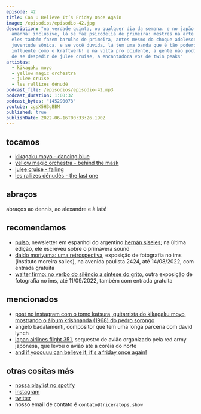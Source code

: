 ```yaml
---
episode: 42
title: Can U Believe It’s Friday Once Again
image: /episodios/episodio-42.jpg
description: "na verdade quinta, ou qualquer dia da semana. e no japão já é
  amanhã! inclusive, lá se faz psicodelia de primeira: mestres na arte do noise,
  eles também fazem barulho de primeira, antes mesmo do choque adolescente da
  juventude sônica. e se você duvida, lá tem uma banda que é tão poderosa e
  influente como o kraftwerk! e na volta pro ocidente, a gente não podia deixar
  de se despedir de julee cruise, a encantadora voz de twin peaks"
artistas:
  - kikagaku moyo
  - yellow magic orchestra
  - julee cruise
  - les rallizes dénudé
podcast_file: /episodios/episodio-42.mp3
podcast_duration: 1:00:32
podcast_bytes: "145290073"
youtube: zgsX5H3gBBM
published: true
publishDate: 2022-06-16T00:33:26.190Z
---
```

## tocamos
* [kikagaku moyo - dancing blue](https://www.youtube.com/watch?v=7tpFfkciIGY)
* [yellow magic orchestra - behind the mask](https://www.youtube.com/watch?v=u4VMLYnH_Dc)
* [julee cruise - falling](https://www.youtube.com/watch?v=9li9GeDHc2s)
* [les rallizes dénudés - the last one](https://www.youtube.com/watch?v=IAoBcbFMCEU)

## abraços
abraços ao dennis, ao alexandre e à laís!

## recomendamos
* [pulso](https://gmail.us10.list-manage.com/subscribe?u=e9c2b1fda5c1628a717fc0322&id=054daeb32b), newsletter em espanhol do argentino [hernán siseles](https://twitter.com/lavidasandwich); na última edição, ele escreveu sobre o primavera sound
* [daido moriyama: uma retrospectiva](https://ims.com.br/exposicao/daido-moriyama-uma-retrospectiva_ims-paulista/), exposição de fotografia no ims (instituto moreira salles), na avenida paulista 2424, até 14/08/2022, com entrada gratuita
* [walter firmo: no verbo do silêncio a síntese do grito](https://ims.com.br/exposicao/walter-firmo-no-verbo-do-silencio-a-sintese-do-grito_ims-paulista/), outra exposição de fotografia no ims, até 11/09/2022, também com entrada gratuita

## mencionados
* [post no instagram com o tomo katsura, guitarrista do kikagaku moyo, mostrando o álbum krishnanda (1968) do pedro sorongo](https://www.instagram.com/p/B-W4dUlJ-iF/)
* angelo badalamenti, compositor que tem uma longa parceria com david lynch
* [japan airlines flight 351](https://en.wikipedia.org/wiki/Japan_Air_Lines_Flight_351), sequestro de avião organizado pela red army japonesa, que levou o avião até a coréia do norte
* [and if yooouuu can believe it, it's a friday once again!](https://www.youtube.com/watch?v=Y3z83yTR2Ks)

## otras cositas más
* [nossa playlist no spotify](https://open.spotify.com/playlist/0UiztKuga6LmTAxWTsUQdw?si=fb96026bc1994d90)
* [instagram](https://www.instagram.com/triceratops.show/)
* [twitter](https://twitter.com/TriceratopsShow/)
* nosso email de contato é `contato@triceratops.show`

